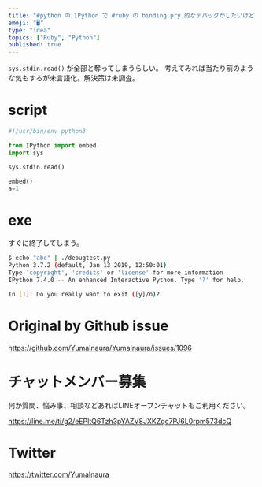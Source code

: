 ```yaml
---
title: "#python の IPython で #ruby の binding.pry 的なデバッグがしたいけど 標準入力が奪われてうまく動かなかっ"
emoji: "🖥"
type: "idea"
topics: ["Ruby", "Python"]
published: true
---
```


`sys.stdin.read()` が全部と奪ってしまうらしい。
考えてみれば当たり前のような気もするが未言語化。解決策は未調査。

# script
```python
#!/usr/bin/env python3

from IPython import embed
import sys

sys.stdin.read()

embed()
a=1
```
# exe
すぐに終了してしまう。

```sh
$ echo "abc" | ./debugtest.py
Python 3.7.2 (default, Jan 13 2019, 12:50:01)
Type 'copyright', 'credits' or 'license' for more information
IPython 7.4.0 -- An enhanced Interactive Python. Type '?' for help.

In [1]: Do you really want to exit ([y]/n)?
```



# Original by Github issue

https://github.com/YumaInaura/YumaInaura/issues/1096








<!-- Update From Qiita API -->

# チャットメンバー募集


何か質問、悩み事、相談などあればLINEオープンチャットもご利用ください。

https://line.me/ti/g2/eEPltQ6Tzh3pYAZV8JXKZqc7PJ6L0rpm573dcQ





# Twitter


https://twitter.com/YumaInaura


<!-- Update From Qiita API -->


